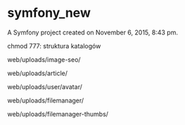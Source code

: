 symfony_new
===========

A Symfony project created on November 6, 2015, 8:43 pm.



chmod 777:
struktura katalogów

web/uploads/image-seo/

web/uploads/article/

web/uploads/user/avatar/

web/uploads/filemanager/

web/uploads/filemanager-thumbs/
